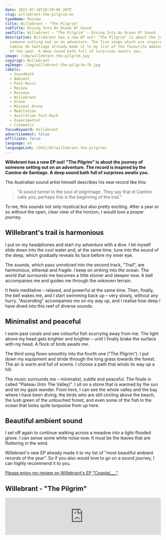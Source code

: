 ```yaml
---
date: 2021-07-16T10:59:06.207Z
slug: willebrant-the-pilgrim-en
typeName: Review
title: Willebrant – "The Pilgrim"
subTitle: Diving Into An Ocean Of Sound
seoTitle: Willebrant – "The Pilgrim" – Diving Into An Ocean Of Sound
description: Willebrant has a new EP out! "The Pilgrim" is about the journey of
  someone setting out on an adventure. The five songs which are inspired by the
  Camino de Santiago already made it to my list of the favourite ambient records
  of the year. A deep sound bath full of surprises awaits you.
image: /img/willebrant-the-pilgrim.jpg
copyrigt: Willebrant
ogImage: /img/willebrant-the-pilgrim-fb.jpg
labels:
  - Soundbath
  - Ambient
  - Post-Music
  - Review
  - Reviews
  - Willebrant
  - Drone
  - Minimal Drone
  - Meditation
  - Australian Post-Rock
  - Experimental
  - Cinematic
focusKeyword: Willebrant
advertisement: false
affiliate: false
language: en
languageLink: /2021/07/willebrant-the-pilgrim/
---
```

**Willebrant has a new EP out! "The Pilgrim" is about the journey of someone setting out on an adventure. The record is inspired by the Camino de Santiago. A deep sound bath full of surprises awaits you.**

The Australian sound artist himself describes his new record like this:

> "A sound tunnel to the soul of pilgrimage. They say that el Camino calls you; perhaps this is the beginning of the trail."

To me, this sounds not only mystical but also pretty exciting. After a year or so without the open, clear view of the horizon, I would love a proper journey.

## Willebrant's trail is harmonious

I put on my headphones and start my adventure with a dive. I let myself slide down into the cool water and, at the same time, tune into the sound of the deep, which gradually reveals its face before my inner eye.

The sounds, which pass unnoticed into the second track, "Trail", are harmonious, ethereal and fragile. I keep on sinking into the ocean. The world that surrounds me becomes a little stonier and steeper now. A bell accompanies me and guides me through the unknown terrain.

It feels meditative – relaxed, and powerful at the same time. Then, finally, the bell wakes me, and I start swimming back up – very slowly, without any hurry. "Ascending" accompanies me on my way up, and I realise how deep I have dived into this reef of diverse sounds.

## Minimalist and peaceful

I swim past corals and see colourful fish scurrying away from me. The light above my head gets brighter and brighter – until I finally brake the surface with my head. A flock of birds awaits me.

The third song flows smoothly into the fourth one ("The Pilgrim"). I put down my equipment and stride through the long grass towards the forest. The air is warm and full of scents. I choose a path that winds its way up a hill.

The music surrounds me – minimalist, subtle and peaceful. The finale is called "Plateau (Into The Valley)". I sit on a stone that is warmed by the sun and let my gaze wander. From here, I can see the whole valley and the bay where I have been diving; the birds who are still circling above the beach, the lush green of the untouched forest, and even some of the fish in the ocean that looks quite turquoise from up here. 

## Beautiful ambient sound

I set off again to continue walking across a meadow into a light-flooded grove. I can sense some white noise now. It must be the leaves that are fluttering in the wind.

Willebrant's new EP already made it to my list of "most beautiful ambient records of the year". So if you also would love to go on a sound journey, I can highly recommend it to you.

[Please enjoy my review on Willebrant's EP "Coastal___"](/2021/02/willebrant-coastal-en).

## Willebrant - "The Pilgrim"

<iframe style="border: 0; width: 100%; height: 120px;" src="https://bandcamp.com/EmbeddedPlayer/album=2921636955/size=large/bgcol=ffffff/linkcol=5c9b72/tracklist=false/artwork=small/transparent=true/" seamless><a href="https://willebrant.bandcamp.com/album/the-pilgrim">The Pilgrim by Willebrant</a></iframe>
